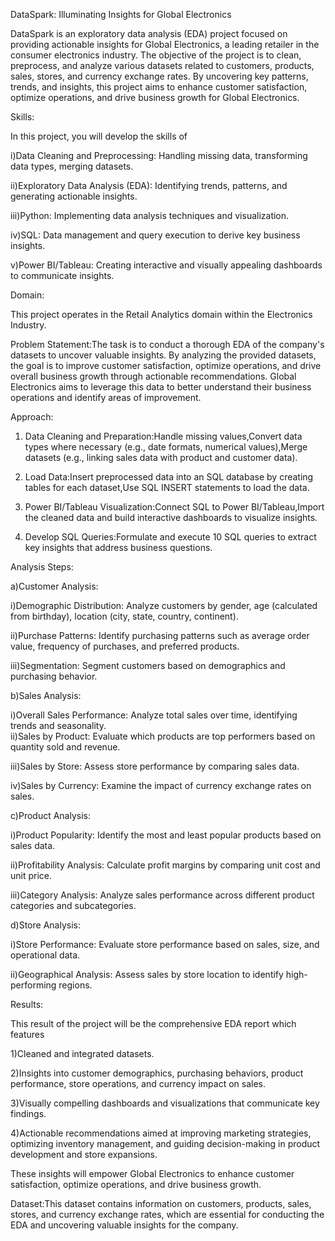 DataSpark: Illuminating Insights for Global Electronics

DataSpark is an exploratory data analysis (EDA) project focused on providing actionable insights for Global Electronics, a leading retailer in the consumer electronics industry. The objective of the project is to clean, preprocess, and analyze various datasets related to customers, products, sales, stores, and currency exchange rates. By uncovering key patterns, trends, and insights, this project aims to enhance customer satisfaction, optimize operations, and drive business growth for Global Electronics.

Skills:

In this project, you will develop the skills of

i)Data Cleaning and Preprocessing: Handling missing data, transforming data types, merging datasets.

ii)Exploratory Data Analysis (EDA): Identifying trends, patterns, and generating actionable insights.

iii)Python: Implementing data analysis techniques and visualization.

iv)SQL: Data management and query execution to derive key business insights.

v)Power BI/Tableau: Creating interactive and visually appealing dashboards to communicate insights.

Domain:

This project operates in the Retail Analytics domain within the Electronics Industry.

Problem Statement:The task is to conduct a thorough EDA of the company's datasets to uncover valuable insights. By analyzing the provided datasets, the goal is to improve customer satisfaction, optimize operations, and drive overall business growth through actionable recommendations. Global Electronics aims to leverage this data to better understand their business operations and identify areas of improvement.

Approach:

1. Data Cleaning and Preparation:Handle missing values,Convert data types where necessary (e.g., date formats, numerical values),Merge datasets (e.g., linking sales data with product and customer data).

2. Load Data:Insert preprocessed data into an SQL database by creating tables for each dataset,Use SQL INSERT statements to load the data.

3. Power BI/Tableau Visualization:Connect SQL to Power BI/Tableau,Import the cleaned data and build interactive dashboards to visualize insights.

4. Develop SQL Queries:Formulate and execute 10 SQL queries to extract key insights that address business questions.

Analysis Steps:

a)Customer Analysis:

i)Demographic Distribution: Analyze customers by gender, age (calculated from birthday), location (city, state, country, continent).

ii)Purchase Patterns: Identify purchasing patterns such as average order value, frequency of purchases, and preferred products.

iii)Segmentation: Segment customers based on demographics and purchasing behavior.

b)Sales Analysis:

i)Overall Sales Performance: Analyze total sales over time, identifying trends and seasonality.                                             
ii)Sales by Product: Evaluate which products are top performers based on quantity sold and revenue.

iii)Sales by Store: Assess store performance by comparing sales data.

iv)Sales by Currency: Examine the impact of currency exchange rates on sales.

c)Product Analysis:

i)Product Popularity: Identify the most and least popular products based on sales data.

ii)Profitability Analysis: Calculate profit margins by comparing unit cost and unit price.

iii)Category Analysis: Analyze sales performance across different product categories and subcategories.

d)Store Analysis:

i)Store Performance: Evaluate store performance based on sales, size, and operational data.

ii)Geographical Analysis: Assess sales by store location to identify high-performing regions.

Results:

This result of the project will be the comprehensive EDA report which features

1)Cleaned and integrated datasets.

2)Insights into customer demographics, purchasing behaviors, product performance, store operations, and currency impact on sales.

3)Visually compelling dashboards and visualizations that communicate key findings.

4)Actionable recommendations aimed at improving marketing strategies, optimizing inventory management, and guiding decision-making in product development and store expansions.

These insights will empower Global Electronics to enhance customer satisfaction, optimize operations, and drive business growth.

Dataset:This dataset contains information on customers, products, sales, stores, and currency exchange rates, which are essential for conducting the EDA and uncovering valuable insights for the company.
